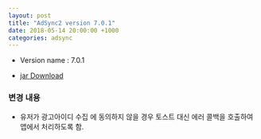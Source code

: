```yaml
---
layout: post
title: "AdSync2 version 7.0.1"
date: 2018-05-14 20:00:00 +1000
categories: adsync 
---
```


- Version name : 7.0.1

- [jar Download](https://storage.googleapis.com/chris-work/mightymedia/adsync/adsync2_light_7.0.1.jar)

### 변경 내용
- 유저가 광고아이디 수집 에 동의하지 않을 경우 토스트 대신 에러 콜백을 호출하여 앱에서 처리하도록 함.